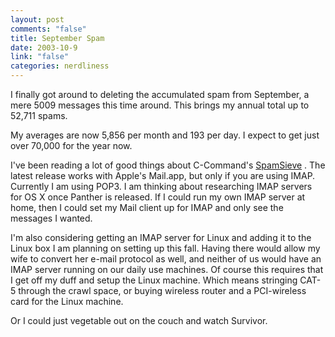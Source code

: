 ```yaml
--- 
layout: post
comments: "false"
title: September Spam
date: 2003-10-9
link: "false"
categories: nerdliness
---
```

I finally got around to deleting the accumulated spam from September, a mere 5009 messages this time around. This brings my annual total up to 52,711 spams.

My averages are now 5,856 per month and 193 per day. I expect to get just over 70,000 for the year now.

I've been reading a lot of good things about C-Command's <a href="http://www.c-command.com/spamsieve/index.shtml" target="_blank">SpamSieve</a> . The latest release works with Apple's Mail.app, but only if you are using IMAP. Currently I am using POP3. I am thinking about researching IMAP servers for OS X once Panther is released. If I could run my own IMAP server at home, then I could set my Mail client up for IMAP and only see the messages I wanted.

I'm also considering getting an IMAP server for Linux and adding it to the Linux box I am planning on setting up this fall. Having there would allow my wife to convert her e-mail protocol as well, and neither of us would have an IMAP server running on our daily use machines. Of course this requires that I get off my duff and setup the Linux machine. Which means stringing CAT-5 through the crawl space, or buying wireless router and a PCI-wireless card for the Linux machine.

Or I could just vegetable out on the couch and watch Survivor.
